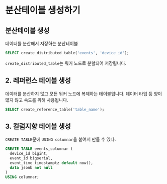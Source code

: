 # 분산테이블 생성하기

## 분산테이블 생성
데이터를 분산해서 저장하는 분산테이블

```sql
SELECT create_distributed_table('events', 'device_id');
```
`create_distributed_table`는 워커 노드로 분할되어 저장됩니다.

## 2. 레퍼런스 테이블 생성
데이터를 분산하지 않고 모든 워커 노드에 복제하는 테이블입니다.
데이터 타입 등 양이 많지 않고 속도를 위해 사용됩니다.

```sql
SELECT create_reference_table('table_name');
```

## 3. 컬럼지향 테이블 생성
`CREATE TABLE`문에 `USING columnar`을 붙여서 만들 수 있다.

```sql
CREATE TABLE events_columnar (
  device_id bigint,
  event_id bigserial,
  event_time timestamptz default now(),
  data jsonb not null
)
USING columnar;
```
